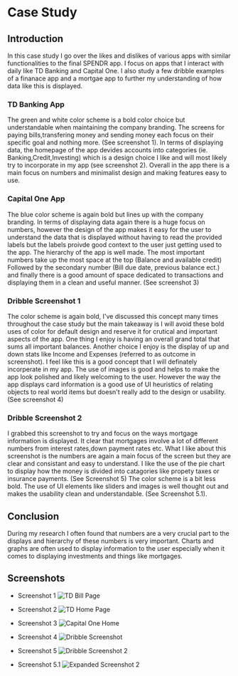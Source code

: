 # Case Study

## Introduction

In this case study I go over the likes and dislikes of various apps with similar functionalities to the final SPENDR app. I focus on apps that I interact with daily like TD Banking and Capital One. I also study a few dribble examples of a finanace app and a mortgae app to further my understanding of how data like this is displayed.

### TD Banking App

The green and white color scheme is a bold color choice but understandable when maintaining the company branding. The screens for paying bills,transfering money and sending money each focus on their specific goal and nothing more. (See screenshot 1). In terms of displaying data, the homepage of the app devides accounts into categories (ie. Banking,Credit,Investing) which is a design choice I like and will most likely try to incorporate in my app (see screenshot 2). 
Overall in the app there is a main focus on numbers and minimalist design and making features easy to use.


### Capital One App

The blue color scheme is again bold but lines up with the company branding. In terms of displaying data again there is a huge focus on numbers, however the design of the app makes it easy for the user to understand the data that is displayed without having to read the provided labels but the labels proivde good context to the user just getting used to the app. The hierarchy of the app is well made. The most important numbers take up the most space at the top (Balance and available credit) Followed by the secondary number (Bill due date, previous balance ect.) and finally there is a good amount of space dedicated to transactions and displaying them in a clean and useful manner. (See screenshot 3)

### Dribble Screenshot 1

The color scheme is again bold, I've discussed this concept many times throughout the case study but the main takeaway is I will avoid these bold uses of color for default design and reserve it for crutical and important aspects of the app. One thing I enjoy is having an overall grand total that sums all important balances. Another choice I enjoy is the display of up and down stats like Income and Expenses (referred to as outcome in screenshot). I feel like this is a good concept that I will definately incorperate in my app. The use of images is good and helps to make the app look polished and likely welcoming to the user. However the way the app displays card information is a good use of UI heuristics of relating objects to real world items but doesn't really add to the design or usability. (See screenshot 4)

### Dribble Screenshot 2

I grabbed this screenshot to try and focus on the ways mortgage information is displayed. It clear that mortgages involve a lot of different numbers from interest rates,down payment rates etc. What I like about this screenshot is the numbers are again a main focus of the screen but they are clear and consistant and easy to understand. I like the use of the pie chart to display how the money is divided into catagories like propety taxes or insurance payments. (See Screenshot 5) The color scheme is a bit less bold. The use of UI elements like sliders and images is well thought out and makes the usability clean and understandable. (See Screenshot 5.1).

## Conclusion

During my research I often found that numbers are a very crucial part to the displays and hierarchy of these numbers is very important. Charts and graphs are often used to display information to the user especially when it comes to displaying investments and things like mortgages.  


## Screenshots

- Screenshot 1
![TD Bill Page](/TD2.jpg)

- Screenshot 2
![TD Home Page](/TDScreenshot.png)

- Screenshot 3
![Capital One Home](/CaptialOneScreenshot.png)

- Screenshot 4
![Dribble Screenshot](/DribbleScreenshot.png)

- Screenshot 5
![Dribble Screenshot 2](/Dribble2.png)

- Screenshot 5.1
![Expanded Screenshot 2](/dribble2.0.png)



